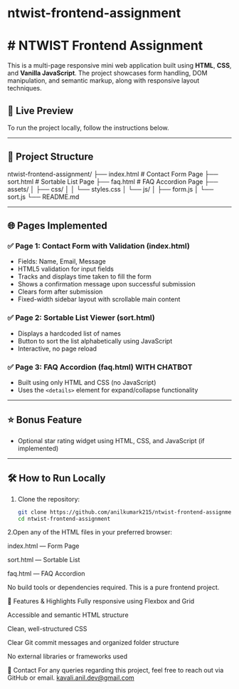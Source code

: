 # ntwist-frontend-assignment
# # NTWIST Frontend Assignment

This is a multi-page responsive mini web application built using **HTML**, **CSS**, and **Vanilla JavaScript**. The project showcases form handling, DOM manipulation, and semantic markup, along with responsive layout techniques.

## 🚀 Live Preview

To run the project locally, follow the instructions below.

---

## 📁 Project Structure

ntwist-frontend-assignment/
├── index.html # Contact Form Page
├── sort.html # Sortable List Page
├── faq.html # FAQ Accordion Page
├── assets/
│ ├── css/
│ │ └── styles.css
│ └── js/
│ ├── form.js
│ └── sort.js
└── README.md

---

## 🌐 Pages Implemented

### ✅ Page 1: Contact Form with Validation (index.html)

- Fields: Name, Email, Message
- HTML5 validation for input fields
- Tracks and displays time taken to fill the form
- Shows a confirmation message upon successful submission
- Clears form after submission
- Fixed-width sidebar layout with scrollable main content

### ✅ Page 2: Sortable List Viewer (sort.html)

- Displays a hardcoded list of names
- Button to sort the list alphabetically using JavaScript
- Interactive, no page reload

### ✅ Page 3: FAQ Accordion (faq.html)  WITH CHATBOT 

- Built using only HTML and CSS (no JavaScript)
- Uses the `<details>` element for expand/collapse functionality

---

## ⭐ Bonus Feature

- Optional star rating widget using HTML, CSS, and JavaScript (if implemented)

---

## 🛠️ How to Run Locally

1. Clone the repository:
   ```bash
   git clone https://github.com/anilkumark215/ntwist-frontend-assignment.git
   cd ntwist-frontend-assignment

2.Open any of the HTML files in your preferred browser:

index.html — Form Page

sort.html — Sortable List

faq.html — FAQ Accordion

No build tools or dependencies required. This is a pure frontend project.   

🧩 Features & Highlights
Fully responsive using Flexbox and Grid

Accessible and semantic HTML structure

Clean, well-structured CSS

Clear Git commit messages and organized folder structure

No external libraries or frameworks used

📧 Contact
For any queries regarding this project, feel free to reach out via GitHub or email. kavali.anil.dev@gmail.com
